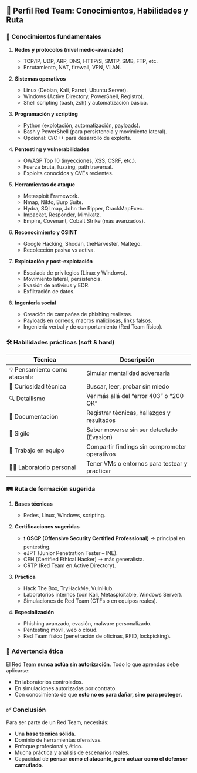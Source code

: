 ## 🔴 Perfil Red Team: Conocimientos, Habilidades y Ruta

### 🧠 Conocimientos fundamentales

1. **Redes y protocolos (nivel medio-avanzado)**
    
    - TCP/IP, UDP, ARP, DNS, HTTP/S, SMTP, SMB, FTP, etc.
    - Enrutamiento, NAT, firewall, VPN, VLAN.
        
2. **Sistemas operativos**
    
    - Linux (Debian, Kali, Parrot, Ubuntu Server).
    - Windows (Active Directory, PowerShell, Registro).
    - Shell scripting (bash, zsh) y automatización básica.
        
3. **Programación y scripting**
    
    - Python (explotación, automatización, payloads).
    - Bash y PowerShell (para persistencia y movimiento lateral).
    - Opcional: C/C++ para desarrollo de exploits.
        
4. **Pentesting y vulnerabilidades**
    
    - OWASP Top 10 (inyecciones, XSS, CSRF, etc.).
    - Fuerza bruta, fuzzing, path traversal.
    - Exploits conocidos y CVEs recientes.
        
5. **Herramientas de ataque**
    
    - Metasploit Framework.
    - Nmap, Nikto, Burp Suite.
    - Hydra, SQLmap, John the Ripper, CrackMapExec.
    - Impacket, Responder, Mimikatz.
    - Empire, Covenant, Cobalt Strike (más avanzados).
        
6. **Reconocimiento y OSINT**
    
    - Google Hacking, Shodan, theHarvester, Maltego.
    - Recolección pasiva vs activa.
        
7. **Explotación y post-explotación**
    
    - Escalada de privilegios (Linux y Windows).
    - Movimiento lateral, persistencia.
    - Evasión de antivirus y EDR.
    - Exfiltración de datos.
        
8. **Ingeniería social**
    
    - Creación de campañas de phishing realistas.
    - Payloads en correos, macros maliciosas, links falsos.
    - Ingeniería verbal y de comportamiento (Red Team físico).

### 🛠️ Habilidades prácticas (soft & hard)

|Técnica|Descripción|
|---|---|
|💡 Pensamiento como atacante|Simular mentalidad adversaria|
|🧪 Curiosidad técnica|Buscar, leer, probar sin miedo|
|🔍 Detallismo|Ver más allá del “error 403” o “200 OK”|
|📂 Documentación|Registrar técnicas, hallazgos y resultados|
|🤫 Sigilo|Saber moverse sin ser detectado (Evasion)|
|🔗 Trabajo en equipo|Compartir findings sin comprometer operativos|
|🧑‍💻 Laboratorio personal|Tener VMs o entornos para testear y practicar|

### 🛤️ Ruta de formación sugerida

1. **Bases técnicas**
    
    - Redes, Linux, Windows, scripting.
        
2. **Certificaciones sugeridas**
    
    - ❗ **OSCP (Offensive Security Certified Professional)** → principal en pentesting.
    - eJPT (Junior Penetration Tester – INE).
    - CEH (Certified Ethical Hacker) → más generalista.
    - CRTP (Red Team en Active Directory).
        
3. **Práctica**
    
    - Hack The Box, TryHackMe, VulnHub.
    - Laboratorios internos (con Kali, Metasploitable, Windows Server).
    - Simulaciones de Red Team (CTFs o en equipos reales).
        
4. **Especialización**
    
    - Phishing avanzado, evasión, malware personalizado.
    - Pentesting móvil, web o cloud.
    - Red Team físico (penetración de oficinas, RFID, lockpicking).

### 🚨 Advertencia ética

El Red Team **nunca actúa sin autorización**. Todo lo que aprendas debe aplicarse:

- En laboratorios controlados.
- En simulaciones autorizadas por contrato.
- Con conocimiento de que **esto no es para dañar, sino para proteger**.

### ✅ Conclusión

Para ser parte de un Red Team, necesitás:

- Una **base técnica sólida**.
- Dominio de herramientas ofensivas.
- Enfoque profesional y ético.
- Mucha práctica y análisis de escenarios reales.
- Capacidad de **pensar como el atacante, pero actuar como el defensor camuflado**.